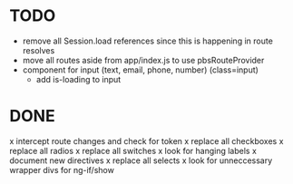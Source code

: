 # TODO
- remove all Session.load references since this is happening in route resolves
- move all routes aside from app/index.js to use pbsRouteProvider
- component for input (text, email, phone, number) (class=input)
  - add is-loading to input

# DONE
x intercept route changes and check for token
x replace all checkboxes
x replace all radios
x replace all switches
x look for hanging labels
x document new directives
x replace all selects
x look for unneccessary wrapper divs for ng-if/show
